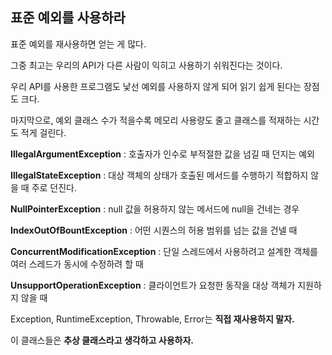 ## 표준 예외를 사용하라



표준 예외를 재사용하면 얻는 게 많다.

그중 최고는 우리의 API가 다른 사람이 익히고 사용하기 쉬워진다는 것이다.

우리 API를 사용한 프로그램도 낯선 예외를 사용하지 않게 되어 읽기 쉽게 된다는 장점도 크다.

마지막으로, 예외 클래스 수가 적을수록 메모리 사용량도 줄고 클래스를 적재하는 시간도 적게 걸린다.



**IllegalArgumentException** : 호출자가 인수로 부적절한 값을 넘길 때 던지는 예외

**IllegalStateException** : 대상 객체의 상태가 호출된 메서드를 수행하기 적합하지 않을 때 주로 던진다.

**NullPointerException** : null 값을 허용하지 않는 메서드에 null을 건네는 경우

**IndexOutOfBountException** : 어떤 시퀀스의 허용 범위를 넘는 값을 건넬 때

**ConcurrentModificationException** : 단일 스레드에서 사용하려고 설계한 객체를 여러 스레드가 동시에 수정하려 할 때

**UnsupportOperationException** : 클라이언트가 요청한 동작을 대상 객체가 지원하지 않을 때



Exception, RuntimeException, Throwable, Error는 **직접 재사용하지 말자.**

이 클래스들은 **추상 클래스라고 생각하고 사용하자.**